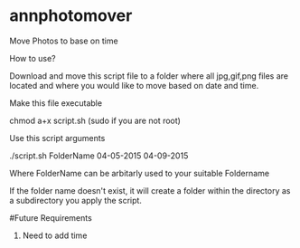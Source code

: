 # annphotomover
Move Photos to base on time

How to use?

Download and move this script file to a folder where all jpg,gif,png files are located and where you would like to move based on date and time.

Make this file executable

chmod a+x script.sh (sudo if you are not root)

Use this script arguments 

./script.sh FolderName 04-05-2015 04-09-2015

Where FolderName can be arbitarly used to your suitable Foldername

If the folder name doesn't exist, it will create a folder within the directory as a subdirectory you apply the script.

#Future Requirements

1. Need to add time
